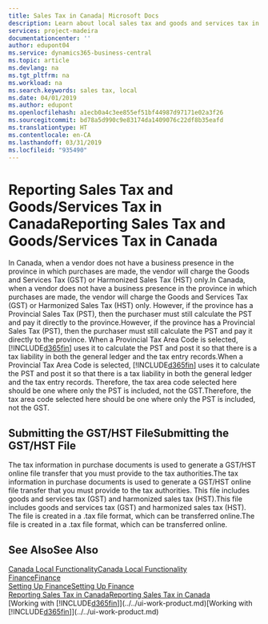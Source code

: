 ```yaml
---
title: Sales Tax in Canada| Microsoft Docs
description: Learn about local sales tax and goods and services tax in Canada.
services: project-madeira
documentationcenter: ''
author: edupont04
ms.service: dynamics365-business-central
ms.topic: article
ms.devlang: na
ms.tgt_pltfrm: na
ms.workload: na
ms.search.keywords: sales tax, local
ms.date: 04/01/2019
ms.author: edupont
ms.openlocfilehash: a1ecb0a4c3ee855ef51bf44987d97171e02a3f26
ms.sourcegitcommit: bd78a5d990c9e83174da1409076c22df8b35eafd
ms.translationtype: HT
ms.contentlocale: en-CA
ms.lasthandoff: 03/31/2019
ms.locfileid: "935490"
---
```

# <a name="reporting-sales-tax-and-goodsservices-tax-in-canada"></a><span data-ttu-id="0fc15-103">Reporting Sales Tax and Goods/Services Tax in Canada</span><span class="sxs-lookup"><span data-stu-id="0fc15-103">Reporting Sales Tax and Goods/Services Tax in Canada</span></span>
<span data-ttu-id="0fc15-104">In Canada, when a vendor does not have a business presence in the province in which purchases are made, the vendor will charge the Goods and Services Tax (GST) or Harmonized Sales Tax (HST) only.</span><span class="sxs-lookup"><span data-stu-id="0fc15-104">In Canada, when a vendor does not have a business presence in the province in which purchases are made, the vendor will charge the Goods and Services Tax (GST) or Harmonized Sales Tax (HST) only.</span></span> <span data-ttu-id="0fc15-105">However, if the province has a Provincial Sales Tax (PST), then the purchaser must still calculate the PST and pay it directly to the province.</span><span class="sxs-lookup"><span data-stu-id="0fc15-105">However, if the province has a Provincial Sales Tax (PST), then the purchaser must still calculate the PST and pay it directly to the province.</span></span> <span data-ttu-id="0fc15-106">When a Provincial Tax Area Code is selected, [!INCLUDE[d365fin](../../includes/d365fin_md.md)] uses it to calculate the PST and post it so that there is a tax liability in both the general ledger and the tax entry records.</span><span class="sxs-lookup"><span data-stu-id="0fc15-106">When a Provincial Tax Area Code is selected, [!INCLUDE[d365fin](../../includes/d365fin_md.md)] uses it to calculate the PST and post it so that there is a tax liability in both the general ledger and the tax entry records.</span></span> <span data-ttu-id="0fc15-107">Therefore, the tax area code selected here should be one where only the PST is included, not the GST.</span><span class="sxs-lookup"><span data-stu-id="0fc15-107">Therefore, the tax area code selected here should be one where only the PST is included, not the GST.</span></span>  

## <a name="submitting-the-gsthst-file"></a><span data-ttu-id="0fc15-108">Submitting the GST/HST File</span><span class="sxs-lookup"><span data-stu-id="0fc15-108">Submitting the GST/HST File</span></span>
<span data-ttu-id="0fc15-109">The tax information in purchase documents is used to generate a GST/HST online file transfer that you must provide to the tax authorities.</span><span class="sxs-lookup"><span data-stu-id="0fc15-109">The tax information in purchase documents is used to generate a GST/HST online file transfer that you must provide to the tax authorities.</span></span> <span data-ttu-id="0fc15-110">This file includes goods and services tax (GST) and harmonized sales tax (HST).</span><span class="sxs-lookup"><span data-stu-id="0fc15-110">This file includes goods and services tax (GST) and harmonized sales tax (HST).</span></span> <span data-ttu-id="0fc15-111">The file is created in a .tax file format, which can be transferred online.</span><span class="sxs-lookup"><span data-stu-id="0fc15-111">The file is created in a .tax file format, which can be transferred online.</span></span>  

## <a name="see-also"></a><span data-ttu-id="0fc15-112">See Also</span><span class="sxs-lookup"><span data-stu-id="0fc15-112">See Also</span></span>
[<span data-ttu-id="0fc15-113">Canada Local Functionality</span><span class="sxs-lookup"><span data-stu-id="0fc15-113">Canada Local Functionality</span></span>](canada-local-functionality.md)  
[<span data-ttu-id="0fc15-114">Finance</span><span class="sxs-lookup"><span data-stu-id="0fc15-114">Finance</span></span>](../../finance.md)  
[<span data-ttu-id="0fc15-115">Setting Up Finance</span><span class="sxs-lookup"><span data-stu-id="0fc15-115">Setting Up Finance</span></span>](../../finance-setup-finance.md)  
[<span data-ttu-id="0fc15-116">Reporting Sales Tax in Canada</span><span class="sxs-lookup"><span data-stu-id="0fc15-116">Reporting Sales Tax in Canada</span></span>](ca-sales-tax.md)  
<span data-ttu-id="0fc15-117">[Working with [!INCLUDE[d365fin](../../includes/d365fin_md.md)]](../../ui-work-product.md)</span><span class="sxs-lookup"><span data-stu-id="0fc15-117">[Working with [!INCLUDE[d365fin](../../includes/d365fin_md.md)]](../../ui-work-product.md)</span></span>
